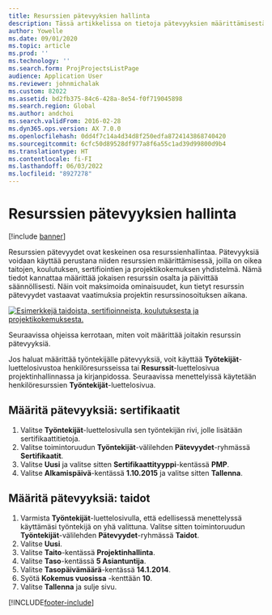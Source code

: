 ```yaml
---
title: Resurssien pätevyyksien hallinta
description: Tässä artikkelissa on tietoja pätevyyksien määrittämisestä projektiresursseille.
author: Yowelle
ms.date: 09/01/2020
ms.topic: article
ms.prod: ''
ms.technology: ''
ms.search.form: ProjProjectsListPage
audience: Application User
ms.reviewer: johnmichalak
ms.custom: 82022
ms.assetid: bd2fb375-84c6-428a-8e54-f0f719045898
ms.search.region: Global
ms.author: andchoi
ms.search.validFrom: 2016-02-28
ms.dyn365.ops.version: AX 7.0.0
ms.openlocfilehash: 0dd4f7c14a4d34d8f250edfa8724143868740420
ms.sourcegitcommit: 6cfc50d89528df977a8f6a55c1ad39d99800d9b4
ms.translationtype: HT
ms.contentlocale: fi-FI
ms.lasthandoff: 06/03/2022
ms.locfileid: "8927278"
---
```

# <a name="manage-resource-competencies"></a>Resurssien pätevyyksien hallinta

[!include [banner](../includes/banner.md)]

Resurssien pätevyydet ovat keskeinen osa resurssienhallintaa. Pätevyyksiä voidaan käyttää perustana niiden resurssien määrittämisessä, joilla on oikea taitojen, koulutuksen, sertifiointien ja projektikokemuksen yhdistelmä. Nämä tiedot kannattaa määrittää jokaisen resurssin osalta ja päivittää säännöllisesti. Näin voit maksimoida ominaisuudet, kun tietyt resurssin pätevyydet vastaavat vaatimuksia projektin resurssinosoituksen aikana.

[![Esimerkkejä taidoista, sertifioinneista, koulutuksesta ja projektikokemuksesta.](./media/projectresourcing06-1024x383.jpg)](./media/projectresourcing06.jpg)

Seuraavissa ohjeissa kerrotaan, miten voit määrittää joitakin resurssin pätevyyksiä.

Jos haluat määrittää työntekijälle pätevyyksiä, voit käyttää **Työtekijät**-luettelosivustoa henkilöresursseissa tai **Resurssit**-luettelosivua projektinhallinnassa ja kirjanpidossa. Seuraavissa menettelyissä käytetään henkilöresurssien **Työntekijät**-luettelosivua.

## <a name="set-up-competencies-certificates"></a>Määritä pätevyyksiä: sertifikaatit

1. Valitse **Työntekijät**-luettelosivulla sen työntekijän rivi, jolle lisätään sertifikaattitietoja.
2. Valitse toimintoruudun **Työntekijät**-välilehden **Pätevyydet**-ryhmässä **Sertifikaatit**.
3. Valitse **Uusi** ja valitse sitten **Sertifikaattityyppi**-kentässä **PMP**.
4. Valitse **Alkamispäivä**-kentässä **1.10.2015** ja valitse sitten **Tallenna**.

## <a name="set-up-competencies-skills"></a>Määritä pätevyyksiä: taidot

1. Varmista **Työntekijät**-luettelosivulla, että edellisessä menettelyssä käyttämäsi työntekijä on yhä valittuna. Valitse sitten toimintoruudun **Työntekijät**-välilehden **Pätevyydet**-ryhmässä **Taidot**.
2. Valitse **Uusi**.
3. Valitse **Taito**-kentässä **Projektinhallinta**.
4. Valitse **Taso**-kentässä **5 Asiantuntija**.
5. Valitse **Tasopäivämäärä**-kentässä **14.1.2014**.
6. Syötä **Kokemus vuosissa** -kenttään **10**.
7. Valitse **Tallenna** ja sulje sivu.


[!INCLUDE[footer-include](../includes/footer-banner.md)]